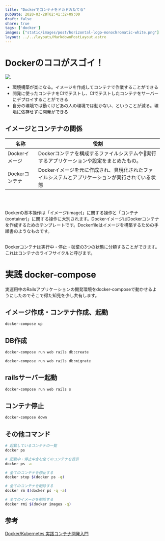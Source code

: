 ```yaml
---
title: "Dockerでコンテナをドカドカたてる"
pubDate: 2020-03-28T02:41:32+09:00
draft: false
share: true
tags: ['docker']
images: ["static/images/post/horizontal-logo-monochromatic-white.png"]
layout: ../../layouts/MarkdownPostLayout.astro
---
```


# Dockerのココがスゴイ！

![.](/static/images/post/horizontal-logo-monochromatic-white.png)

- 環境構築が楽になる。イメージを作成してコンテナで作業することができる
- 開発に使ったコンテナをCIでテストし、CIでテストしたコンテナをサーバーにデプロイすることができる
- 自分の環境では動くけどあの人の環境では動かない、ということが減る。環境に依存せずに開発ができる

<!--more-->

## イメージとコンテナの関係
  
|名称|役割|
|---|---|
|Dockerイメージ|Dockerコンテナを構成するファイルシステムや実行するアプリケーションや設定をまとめたもの。 |
|Dockerコンテナ|Dockerイメージを元に作成され、具現化されたファイルシステムとアプリケーションが実行されている状態|
  
<br>
<br>

Dockerの基本操作は「イメージ(image)」に関する操作と「コンテナ(container)」に関する操作に大別されます。DockerイメージはDockerコンテナを作成するためのテンプレートです。Dockerfileはイメージを構築するための手順書のようなものです。
  
<br>
Dockerコンテナは実行中・停止・破棄の3つの状態に分類することができます。これはコンテナのライフサイクルと呼びます。
<br>

# 実践 docker-compose
  

実運用中のRailsアプリケーションの開発環境をdocker-composeで動かせるようにしたのでそこで得た知見を少し共有します。
  

## イメージ作成・コンテナ作成、起動

```sh
docker-compose up
```

## DB作成

```sh
docker-compose run web rails db:create

docker-compose run web rails db:migrate
```

## railsサーバー起動

```sh
docker-compose run web rails s
```

## コンテナ停止

```sh
docker-compose down
```

## その他コマンド

```sh
# 起動しているコンテナの一覧
docker ps

# 起動中・停止中含む全てのコンテナを表示
docker ps -a

# 全てのコンテナを停止する
docker stop $(docker ps -q)

# 全てのコンテナを削除する
docker rm $(docker ps -q -a)

# 全てのイメージを削除する
docker rmi $(docker images -q)
```

## 参考

[Docker/Kubernetes 実践コンテナ開発入門](https://gihyo.jp/book/2018/978-4-297-10033-9)
